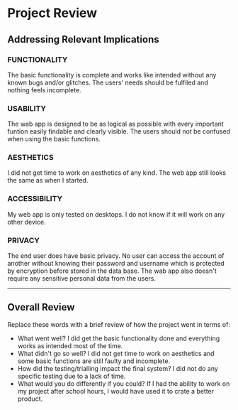 # Project Review

## Addressing Relevant Implications

### FUNCTIONALITY

The basic functionality is complete and works like intended without any known bugs and/or glitches. The users' needs should be fulfiled and nothing feels incomplete. 

### USABILITY

The wab app is designed to be as logical as possible with every important funtion easily findable and clearly visible. The users should not be confused when using the basic functions.


### AESTHETICS

I did not get time to work on aesthetics of any kind. The web app still looks the same as when I started. 


### ACCESSIBILITY

My web app is only tested on desktops. I do not know if it will work on any other device. 


### PRIVACY

The end user does have basic privacy. No user can access the account of another without knowing their password and username which is protected by encryption before stored in the data base. The wab app also doesn't require any sensitive personal data from the users.  


---

## Overall Review

Replace these words with a brief review of how the project went in terms of:
- What went well?
    I did get the basic functionality done and everything works as intended most of the time. 
- What didn't go so well?
    I did not get time to work on aesthetics and some basic functions are still faulty and incomplete. 
- How did the testing/trialling impact the final system?
    I did not do any specific testing due to a lack of time. 
- What would you do differently if you could?
    If I had the ability to work on my project after school hours, I would have used it to crate a better product. 


